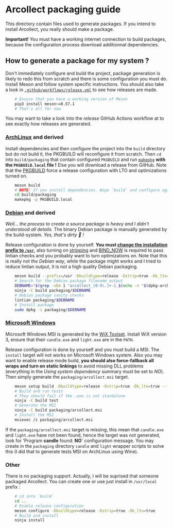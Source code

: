 # Arcollect packaging guide

This directory contain files used to generate packages. If you intend to install Arcollect, you really should make a package.

**Important!** You must have a working internet connection to build packages, because the configuration process download additionnal dependencies.

## How to generate a package for my system ?
Don't immediately configure and build the project, package generation is likely to redo this from scratch and there is some configuration you must do. Install Meson and follow system specific instructions. You should also take a look in [`.github/workflows/release.yml`](https://github.com/DevilishSpirits/arcollect/blob/master/.github/workflows/release.yml) to see how releases are made.
```sh
	# Ensure that you have a working version of Meson
	pip3 install meson>=0.57.1
	# That's all for now
```

You may want to take a look into the *release* GitHub Actions workflow at  to see exactly how releases are generated.

### [ArchLinux](https://archlinux.org/) and derived
Install dependencies and then configure the project into the `build` directory but do not build it, the PKGBUILD will reconfigure it from scratch. Then `cd` into `build/packaging` that contain configured `PKGBUILD` and run [`makepkg`](https://man.archlinux.org/man/makepkg.8) **with the `PKGBUILD.local` file !** Else you will download a release from GitHub. Note that the [PKGBUILD](https://github.com/DevilishSpirits/arcollect/blob/master/packaging/PKGBUILD.in#L15) force a release configuration with LTO and optimizations turned on.

```sh
	meson build
	# NOTE! If you install dependencies. Wipe `build` and configure again to get correct dependencies listing.
	cd build/packaging
	makepkg -p PKGBUILD.local
```

### [Debian](https://www.debian.org/) and derived
*Well... the process to create a source package is heavy and I didn't understood all details.* The binary Debian package is manually generated by the build-system. *Yes, that's dirty 🙈️ !*

Release configuration is done by yourself. **You must [change the installation prefix to `/usr`](https://lintian.debian.org/tags/dir-in-usr-local)**, also turning on [stripping](https://lintian.debian.org/tags/unstripped-binary-or-object) and [BIND_NOW](https://lintian.debian.org/tags/hardening-no-bindnow) is required to pass lintian checks and you probably want to turn optimizations on. Note that this is really not *the Debian way*, while the package might works and I tried to reduce lintian output, it is not a high quality Debian packaging.

```sh
	meson build --prefix=/usr -Dbuildtype=release -Dstrip=true -Db_lto=true -Dunity=on -Dcpp_link_args='-z now'
	# Search for the Debian package filename output
	DEBNAME="$(grep -oEm 1 "arcollect_[0-9\.]+-1_$(echo -n "$(dpkg-architecture -q DEB_HOST_ARCH)").deb" build/build.ninja)"
	ninja -C build packaging/$DEBNAME
	# Debian package sanity checks
	lintian packaging/$DEBNAME
	# Install package
	sudo dpkg -i packaging/$DEBNAME
```

### [Microsoft Windows](https://www.microsoft.com/windows)
Microsoft Windows MSI is generated by the [WiX Toolset](https://wixtoolset.org/). Install WiX version 3, ensure that their `candle.exe` and `light.exe` are in the `PATH`.

Release configuration is done by yourself and you must build a MSI. The `install` target will not works on Microsoft Windows system. Also you may want to enable release mode build, **you should also force-fallback all wraps and turn on static linkings** to avoid missing DLL problems (everything in the *Using system dependency* summary must be set to *NO*). Then simply generate the `packaging/arcollect.msi` target.

```sh
	meson setup build -Dbuildtype=release -Dstrip=true -Db_lto=true --force-fallback-for=freetype2,fmt,bzip2,giflib,libpng,Imath,inih,lcms2,libcurl,libjpeg,libtiff,OpenImageIO,rapidjson,robin-map,roboto,sdl2,sdl2_ttf,sqlite3,zlib -Denable_webextension=false -Dcpp_link_args=-static -Dc_link_args=-static
	# Build and run tests
	# They should fail if the .exe is not standalone
	ninja -C build test
	# Generate the MSI
	ninja -C build packaging/arcollect.msi
	# Install the MSI
	msiexec /i packaging/arcollect.msi
```

If the `packaging/arcollect.msi` target is missing, this mean that `candle.exe` and `light.exe` have not been found, hence the target was not generated, look for 'Program **candle** found: **NO**' configuration message. You may create in the `packaging` directory `candle` and `light` wrapper scripts to solve this (I did that to generate tests MSI on ArchLinux using Wine).

### Other
There is no packaging support. Actually, I will be suprised that someone packaged Arcollect. You can create one or use just install in `/usr/local` prefix :

```sh
	# cd into `build`
	cd ..
	# Enable release configuration
	meson configure -Dbuildtype=release -Dstrip=true -Db_lto=true
	# Build and install
	ninja install
```
